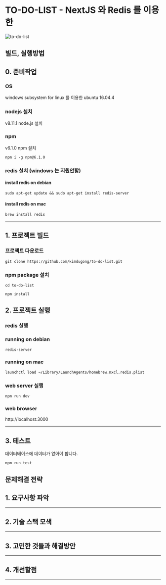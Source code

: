 # TO-DO-LIST - NextJS 와 Redis 를 이용한

![to-do-list](https://d.pr/i/n7tVFY+)

## 빌드, 실행방법

## 0. 준비작업

### OS

windows subsystem for linux 를 이용한 ubuntu 16.04.4

### nodejs 설치

v8.11.1 node.js 설치

### npm

v6.1.0 npm 설치

`npm i -g npm@6.1.0`

### redis 설치 (windows 는 지원안함)

#### install redis on debian

`sudo apt-get update && sudo apt-get install redis-server`

#### install redis on mac

`brew install redis`

---

## 1. 프로젝트 빌드

### 프로젝트 다운로드

`git clone https://github.com/kimdugong/to-do-list.git`

### npm package 설치

`cd to-do-list`

`npm install`

## 2. 프로젝트 실행

### redis 실행

### running on debian

`redis-server`

### running on mac

`launchctl load ~/Library/LaunchAgents/homebrew.mxcl.redis.plist`

### web server 실행

`npm run dev`

### web browser

http://localhost:3000

---

## 3. 테스트

데이터베이스에 데이터가 없어야 합니다.

`npm run test`

## 문제해결 전략

## 1. 요구사항 파악

---

## 2. 기술 스택 모색

---

## 3. 고민한 것들과 해결방안

---

## 4. 개선할점

---
